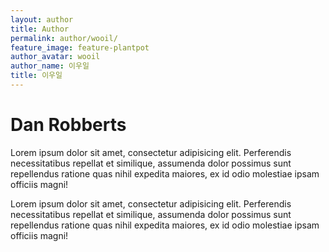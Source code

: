 ```yaml
---
layout: author
title: Author
permalink: author/wooil/
feature_image: feature-plantpot
author_avatar: wooil
author_name: 이우일
title: 이우일
---
```


# Dan Robberts

Lorem ipsum dolor sit amet, consectetur adipisicing elit. Perferendis necessitatibus repellat et similique, assumenda dolor possimus sunt repellendus ratione quas nihil expedita maiores, ex id odio molestiae ipsam officiis magni!

Lorem ipsum dolor sit amet, consectetur adipisicing elit. Perferendis necessitatibus repellat et similique, assumenda dolor possimus sunt repellendus ratione quas nihil expedita maiores, ex id odio molestiae ipsam officiis magni!
